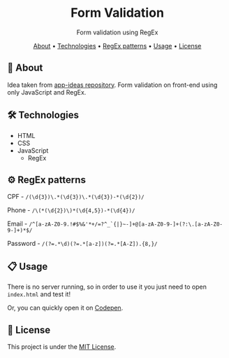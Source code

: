 <h1 align="center">Form Validation</h1>
<p align="center">Form validation using RegEx</p>

<p align="center">
    <a href="#-about">About</a> •
    <a href="#-technologies">Technologies</a> •
    <a href="#-regex-patterns">RegEx patterns</a> •
    <a href="#-usage">Usage</a> •  
    <a href="#-license">License</a>
</p>

## 🤔 About
Idea taken from [app-ideas repository](https://github.com/florinpop17/app-ideas). Form validation on front-end using only JavaScript and RegEx.

## 🛠️ Technologies
- HTML
- CSS
- JavaScript
    - RegEx

## ⚙️ RegEx patterns
CPF - `/(\d{3})\.*(\d{3})\.*(\d{3})-*(\d{2})/`

Phone - `/\(*(\d{2})\)*(\d{4,5})-*(\d{4})/`

Email - ```/^[a-zA-Z0-9.!#$%&'*+/=?^_`{|}~-]+@[a-zA-Z0-9-]+(?:\.[a-zA-Z0-9-]+)*$/```

Password - `/(?=.*\d)(?=.*[a-z])(?=.*[A-Z]).{8,}/`

## 📋 Usage
There is no server running, so in order to use it you just need to open `index.html` and test it!

Or, you can quickly open it on [Codepen](https://codepen.io/eduaaado/pen/YzWZGjb).

## 📜 License
This project is under the [MIT License](https://github.com/EduardoRodriguesF/form-validation/blob/main/LICENSE).
